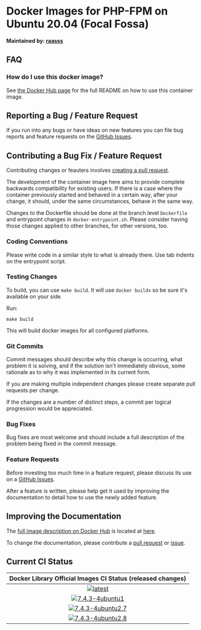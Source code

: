 # Docker Images for PHP-FPM on Ubuntu 20.04 (Focal Fossa)

**Maintained by: [raasss](https://github.com/raasss/)**

## FAQ

### How do I use this docker image?

See [the Docker Hub page](https://hub.docker.com/repository/docker/raasss/php-fpm-ubuntu-20.04/general) for the full README on how to use this container image.

## Reporting a Bug / Feature Request

If you run into any bugs or have ideas on new features you can file bug reports and feature requests on the [GitHub Issues](https://github.com/raasss/docker-php-fpm-ubuntu-20.04/issues).

## Contributing a Bug Fix / Feature Request

Contributing changes or feauters involves [creating a pull request](https://github.com/raasss/docker-php-fpm-ubuntu-20.04/pulls).

The development of the container image here aims to provide complete backwards compatibility for existing users. If there is a case where the container previously started and behaved in a certain way, after your change, it should, under the same circumstances, behave in the same way.

Changes to the Dockerfile should be done at the branch level `Dockerfile` and entrypoint changes in `docker-entrypoint.sh`. Please consider having those changes applied to other branches, for other versions, too.

### Coding Conventions

Please write code in a similar style to what is already there. Use tab indents on the entrypoint script.

### Testing Changes

To build, you can use `make build`. It will use `docker buildx` so be sure it's available on your side.

Run:
```
make build
```

This will build docker images for all configured platforms.

### Git Commits

Commit messages should describe why this change is occurring, what problem it is solving, and if the solution isn't immediately obvious, some rationale as to why it was implemented in its current form. 

If you are making multiple independent changes please create separate pull requests per change.

If the changes are a number of distinct steps, a commit per logical progression would be appreciated.

### Bug Fixes

Bug fixes are most welcome and should include a full description of the problem being fixed in the commit message.

### Feature Requests

Before investing too much time in a feature request, please discuss its use on a [GitHub Issues](https://github.com/raasss/docker-php-fpm-ubuntu-20.04/issues).

After a feature is written, please help get it used by improving the documentation to detail how to use the newly added feature.

## Improving the Documentation

The [full image description on Docker Hub](https://hub.docker.com/r/raasss/php-fpm-ubuntu-20.04) is located at [here](https://github.com/raasss/docker-php-fpm-ubuntu-20.04/blob/main/README.docker.io.md).

To change the documentation, please contribute a [pull request](https://github.com/raasss/docker-php-fpm-ubuntu-20.04/pulls) or [issue](https://github.com/raasss/docker-php-fpm-ubuntu-20.04/issues).


## Current CI Status

| Docker Library Official Images CI Status (released changes) |
|:-:|
| [![latest](https://github.com/raasss/docker-php-fpm-ubuntu-20.04/actions/workflows/latest.yml/badge.svg)](https://github.com/raasss/docker-php-fpm-ubuntu-20.04/actions/workflows/latest.yml) |
| [![7.4.3-4ubuntu1](https://github.com/raasss/docker-php-fpm-ubuntu-20.04/actions/workflows/7.4.3-4ubuntu1.yml/badge.svg)](https://github.com/raasss/docker-php-fpm-ubuntu-20.04/actions/workflows/7.4.3-4ubuntu1.yml) |
| [![7.4.3-4ubuntu2.7](https://github.com/raasss/docker-php-fpm-ubuntu-20.04/actions/workflows/7.4.3-4ubuntu2.7.yml/badge.svg)](https://github.com/raasss/docker-php-fpm-ubuntu-20.04/actions/workflows/7.4.3-4ubuntu2.7.yml) |
| [![7.4.3-4ubuntu2.8](https://github.com/raasss/docker-php-fpm-ubuntu-20.04/actions/workflows/7.4.3-4ubuntu2.8.yml/badge.svg)](https://github.com/raasss/docker-php-fpm-ubuntu-20.04/actions/workflows/7.4.3-4ubuntu2.8.yml) |
